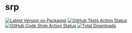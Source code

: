 # srp



[![Latest Version on Packagist](https://img.shields.io/packagist/v/seatplus/srp.svg?style=flat-square)](https://packagist.org/packages/seatplus/srp)
[![GitHub Tests Action Status](https://img.shields.io/github/workflow/status/seatplus/srp/Laravel?label=Tests)](https://github.com/seatplus/srp/actions?query=workflow%3Alaravel+branch%3Adev)
[![GitHub Code Style Action Status](https://img.shields.io/github/workflow/status/seatplus/srp/Check%20&%20fix%20styling?label=code%20style)](https://github.com/seatplus/srp/actions?query=workflow%3A"Check+%26+fix+styling"+branch%3Adev)
[![Total Downloads](https://img.shields.io/packagist/dt/seatplus/srp.svg?style=flat-square)](https://packagist.org/packages/seatplus/srp)